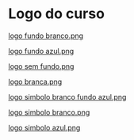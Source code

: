 


Logo do curso
=============








[logo fundo branco.png](logo-do-curso/logo-cc-arapiraca-1.png/view.html)


[logo fundo azul.png](logo-do-curso/logo-cc-arapiraca-2.png/view.html)


[logo sem fundo.png](logo-do-curso/logo-cc-arapiraca.png/view.html)


[logo branca.png](logo-do-curso/logo-cc-branca.png/view.html)


[logo simbolo branco fundo azul.png](logo-do-curso/logo-cc-simbolo-branco-fundo-azul.png/view.html)


[logo simbolo branco.png](logo-do-curso/logo-cc-simbolo-branco.png/view.html)


[logo simbolo azul.png](logo-do-curso/logo-cc-simbolo.png/view.html)










